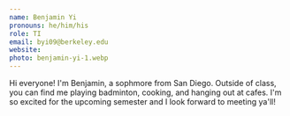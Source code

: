 ```yaml
---
name: Benjamin Yi
pronouns: he/him/his
role: TI
email: byi09@berkeley.edu
website: 
photo: benjamin-yi-1.webp
---
```


Hi everyone! I'm Benjamin, a sophmore from San Diego. Outside of class, you can find me playing badminton, cooking, and hanging out at cafes. I'm so excited for the upcoming semester and I look forward to meeting ya'll!